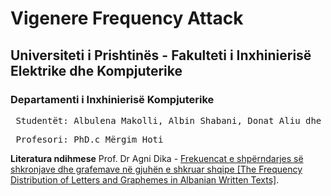 # Vigenere Frequency Attack

## Universiteti i Prishtinës - Fakulteti i Inxhinierisë Elektrike dhe Kompjuterike
### Departamenti i Inxhinierisë Kompjuterike

<pre> Studentët: Albulena Makolli, Albin Shabani, Donat Aliu dhe Learta Haliti - Grupi 20 </pre>                 
<pre> Profesori: PhD.c Mërgim Hoti </pre>


 **Literatura ndihmese**
Prof. Dr Agni Dika - [Frekuencat e shpërndarjes së shkronjave dhe grafemave në gjuhën e shkruar shqipe [The Frequency Distribution of Letters and Graphemes in Albanian Written Texts]](https://www.researchgate.net/publication/260024524_Frekuencat_e_shperndarjes_se_shkronjave_dhe_grafemave_ne_gjuhen_e_shkruar_shqipe_The_Frequency_Distribution_of_Letters_and_Graphemes_in_Albanian_Written_Texts).

